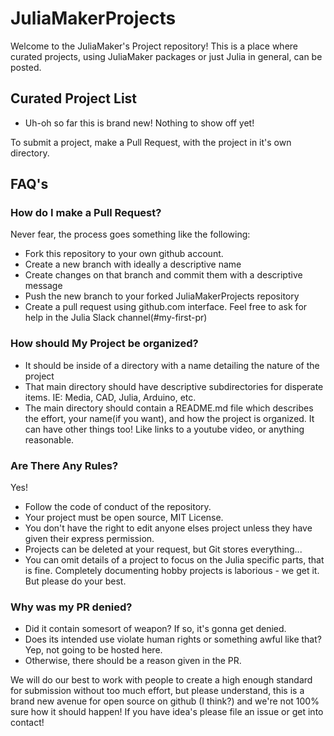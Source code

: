 # JuliaMakerProjects

Welcome to the JuliaMaker's Project repository! This is a place where curated projects, using JuliaMaker packages or just Julia in general, can be posted. 

## Curated Project List
- Uh-oh so far this is brand new! Nothing to show off yet!

To submit a project, make a Pull Request, with the project in it's own directory.

## FAQ's

### How do I make a Pull Request?
Never fear, the process goes something like the following:
- Fork this repository to your own github account.
- Create a new branch with ideally a descriptive name
- Create changes on that branch and commit them with a descriptive message
- Push the new branch to your forked JuliaMakerProjects repository
- Create a pull request using github.com interface.
Feel free to ask for help in the Julia Slack channel(#my-first-pr)

### How should My Project be organized?
- It should be inside of a directory with a name detailing the nature of the project
- That main directory should have descriptive subdirectories for disperate items. IE: Media, CAD, Julia, Arduino, etc.
- The main directory should contain a README.md file which describes the effort, your name(if you want), and how the project is organized. It can have other things too! Like links to a youtube video, or anything reasonable.

### Are There Any Rules?
Yes!
- Follow the code of conduct of the repository.
- Your project must be open source, MIT License.
- You don't have the right to edit anyone elses project unless they have given their express permission.
- Projects can be deleted at your request, but Git stores everything...
- You can omit details of a project to focus on the Julia specific parts, that is fine. Completely documenting hobby projects is laborious - we get it. But please do your best.

### Why was my PR denied?
- Did it contain somesort of weapon? If so, it's gonna get denied.
- Does its intended use violate human rights or something awful like that? Yep, not going to be hosted here.
- Otherwise, there should be a reason given in the PR.

We will do our best to work with people to create a high enough standard for submission without too much effort, but please understand, this is a brand new avenue for open source on github (I think?) and we're not 100% sure how it should happen! If you have idea's please file an issue or get into contact! 
